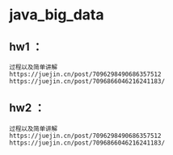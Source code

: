# java_big_data

## hw1 ：
    过程以及简单讲解
    https://juejin.cn/post/7096298490686357512
    https://juejin.cn/post/7096866046216241183/


## hw2 ：
    过程以及简单讲解
    https://juejin.cn/post/7096298490686357512
    https://juejin.cn/post/7096866046216241183/
